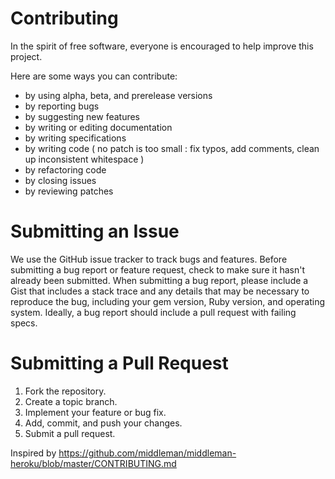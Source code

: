 # Contributing
In the spirit of free software, everyone is encouraged to help improve this project.

Here are some ways you can contribute:

* by using alpha, beta, and prerelease versions
* by reporting bugs
* by suggesting new features
* by writing or editing documentation
* by writing specifications
* by writing code ( no patch is too small : fix typos, add comments, clean up inconsistent whitespace )
* by refactoring code
* by closing issues
* by reviewing patches

# Submitting an Issue
We use the GitHub issue tracker to track bugs and features. Before submitting a bug report or feature request, check to make sure it hasn't already been submitted. When submitting a bug report, please include a Gist that includes a stack trace and any details that may be necessary to reproduce the bug, including your gem version, Ruby version, and operating system. Ideally, a bug report should include a pull request with failing specs.

# Submitting a Pull Request
1. Fork the repository.
2. Create a topic branch.
3. Implement your feature or bug fix.
4. Add, commit, and push your changes.
5. Submit a pull request.

Inspired by https://github.com/middleman/middleman-heroku/blob/master/CONTRIBUTING.md

